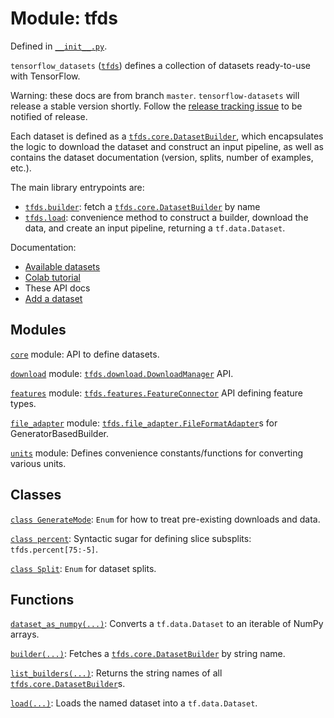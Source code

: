 <div itemscope itemtype="http://developers.google.com/ReferenceObject">
<meta itemprop="name" content="tfds" />
<meta itemprop="path" content="Stable" />
</div>

# Module: tfds



Defined in [`__init__.py`](https://github.com/tensorflow/datasets/tree/master/tensorflow_datasets/__init__.py).

`tensorflow_datasets` (<a href="./tfds.md"><code>tfds</code></a>) defines a collection of datasets ready-to-use with TensorFlow.

Warning: these docs are from branch `master`. `tensorflow-datasets` will
release a stable version shortly. Follow the
[release tracking issue](https://github.com/tensorflow/datasets/issues/5)
to be notified of release.

Each dataset is defined as a <a href="./tfds/core/DatasetBuilder.md"><code>tfds.core.DatasetBuilder</code></a>, which encapsulates
the logic to download the dataset and construct an input pipeline, as well as
contains the dataset documentation (version, splits, number of examples, etc.).

The main library entrypoints are:

* <a href="./tfds/builder.md"><code>tfds.builder</code></a>: fetch a <a href="./tfds/core/DatasetBuilder.md"><code>tfds.core.DatasetBuilder</code></a> by name
* <a href="./tfds/load.md"><code>tfds.load</code></a>: convenience method to construct a builder, download the data, and
  create an input pipeline, returning a `tf.data.Dataset`.

Documentation:

* [Available datasets](https://github.com/tensorflow/datasets/tree/master/docs/datasets.md)
* [Colab tutorial](https://colab.research.google.com/github/tensorflow/datasets/blob/master/docs/overview.ipynb)
* These API docs
* [Add a dataset](https://github.com/tensorflow/datasets/tree/master/docs/add_dataset.md)

## Modules

[`core`](./tfds/core.md) module: API to define datasets.

[`download`](./tfds/download.md) module: <a href="./tfds/download/DownloadManager.md"><code>tfds.download.DownloadManager</code></a> API.

[`features`](./tfds/features.md) module: <a href="./tfds/features/FeatureConnector.md"><code>tfds.features.FeatureConnector</code></a> API defining feature types.

[`file_adapter`](./tfds/file_adapter.md) module: <a href="./tfds/file_adapter/FileFormatAdapter.md"><code>tfds.file_adapter.FileFormatAdapter</code></a>s for GeneratorBasedBuilder.

[`units`](./tfds/units.md) module: Defines convenience constants/functions for converting various units.

## Classes

[`class GenerateMode`](./tfds/download/GenerateMode.md): `Enum` for how to treat pre-existing downloads and data.

[`class percent`](./tfds/percent.md): Syntactic sugar for defining slice subsplits: `tfds.percent[75:-5]`.

[`class Split`](./tfds/Split.md): `Enum` for dataset splits.

## Functions

[`dataset_as_numpy(...)`](./tfds/dataset_as_numpy.md): Converts a `tf.data.Dataset` to an iterable of NumPy arrays.

[`builder(...)`](./tfds/builder.md): Fetches a <a href="./tfds/core/DatasetBuilder.md"><code>tfds.core.DatasetBuilder</code></a> by string name.

[`list_builders(...)`](./tfds/list_builders.md): Returns the string names of all <a href="./tfds/core/DatasetBuilder.md"><code>tfds.core.DatasetBuilder</code></a>s.

[`load(...)`](./tfds/load.md): Loads the named dataset into a `tf.data.Dataset`.

